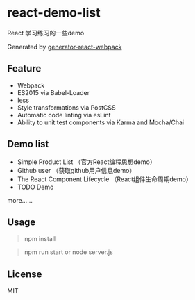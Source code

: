 # react-demo-list
React 学习练习的一些demo


Generated by [generator-react-webpack](https://github.com/react-webpack-generators/generator-react-webpack)

## Feature

- Webpack
- ES2015 via Babel-Loader
- less
- Style transformations via PostCSS
- Automatic code linting via esLint
- Ability to unit test components via Karma and Mocha/Chai

## Demo list

- Simple Product List （官方React编程思想demo）
- Github user    （获取github用户信息demo）
- The React Component Lifecycle    （React组件生命周期demo）
- TODO Demo


more……


## Usage

> npm install

> npm run start or  node server.js


## License 

MIT
